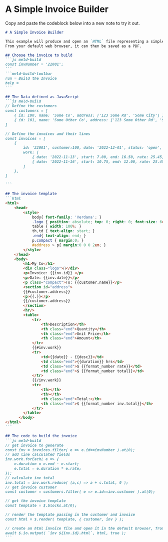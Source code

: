 # A Simple Invoice Builder

Copy and paste the codeblock below into a new note to try it out.


````md
# A Simple Invoice Builder

This example will produce and open an `HTML` file representing a simple invoice.
From your default web browser, it can then be saved as a PDF.

## Choose the invoice to build
```js meld-build
const invNumber = '22001';
```
```meld-build-toolbar
run = Build the Invoice
help =
```

## The Data defined as JavaScript
```js meld-build
// Define the customers
const customers = [
	{ id: 100, name: 'Some Co', address: ['123 Some Rd', 'Some City'] },
	{ id: 101, name: 'Some Other Co', address: ['123 Some Other Rd', 'Some City'] },
]

// Define the invoices and their lines
const invoices = [
	{
		id: '22001', customer:100, date: '2022-12-01', status: 'open',
		work: [
			{ date: '2022-11-13', start: 7.00, end: 16.50, rate: 25.45, desc: 'I did the thing' },
			{ date: '2022-11-16', start: 10.75, end: 12.00, rate: 25.45, desc: 'I did the other thing' },
		]
	},
]

```

## The invoice template
```html
<html>
	<head>
		<style>
			body{ font-family: 'Verdana'; }
			.logo { position: absolute; top: 0; right: 0; font-size: 6em; }
			table { width: 100%; }
			th,td { text-align: start; }
			.end{ text-align: end; }
			p.compact { margin:0; }
			#address > p{ margin:0 0 0 2em; }
		</style>
	</head>
	<body>
		<h1>My Co</h1>
		<div class="logo">🏢</div>
		<p>Invoice: {{inv.id}} </p>
		<p>Date: {{inv.date}}</p>
		<p class="compact">To: {{customer.name}}</p>
		<section id="address">
		{{#customer.address}}
		<p>{{.}}</p>
		{{/customer.address}}
		</section>
		<hr/>
		<table>
			<tr>
				<th>Description</th>
				<th class="end">Quantity</th>
				<th class="end">Unit Price</th>
				<th class="end">Amount</th>
			</tr>
			{{#inv.work}}
			<tr>
				<td>{{date}} - {{desc}}</td>
				<td class="end">{{duration}} hrs</td>
				<td class="end">$ {{format_number rate}}</td>
				<td class="end">$ {{format_number total}}</td>
			</tr>
			{{/inv.work}}
			<tr>
				<th></th>
				<th></th>
				<th class="end">Total:</th>
				<th class="end">$ {{format_number inv.total}}</th>
			</tr>
		</table>
	  </body>
</html>
```

## The code to build the invoice
```js meld-build
// get invoice to generate
const inv = invoices.filter( e => e.id==invNumber ).at(0);
// add line calculated fields
inv.work.forEach( e => {
	e.duration = e.end - e.start;
	e.total = e.duration * e.rate;
});
// calculate inv total
inv.total = inv.work.reduce( (a,c) => a + c.total, 0 );
// get invoice customer
const customer = customers.filter( e => e.id==inv.customer ).at(0);

// get the invoice template
const template = $.blocks.at(0);

// render the template passing in the customer and invoice
const html = $.render( template, { customer, inv } );

// create an html invoice file and open it in the default browser, from there it can be saved as a PDF
await $.io.output( `inv ${inv.id}.html`, html, true );
```
````
